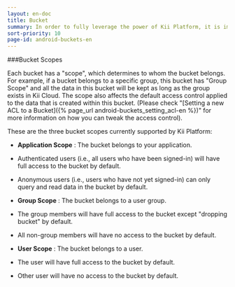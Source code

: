 ```yaml
---
layout: en-doc
title: Bucket
summary: In order to fully leverage the power of Kii Platform, it is important to understand the concept of "buckets". The best way to understand a bucket in this sense is to imagine a virtual bucket floating in Kii Cloud. There can be any number of buckets belonging to the application, a user or a group. They are defined by the developer, and hold all data objects and files. A great way to understand is to try it yourself! So read on for some examples...
sort-priority: 10
page-id: android-buckets-en
---
```

###Bucket Scopes

Each bucket has a "scope", which determines to whom the bucket belongs.  For example, if a bucket belongs to a specific group, this bucket has "Group Scope" and all the data in this bucket will be kept as long as the group exists in Kii Cloud.  The scope also affects the default access control applied to the data that is created within this bucket. (Please check "[Setting a new ACL to a Bucket]({% page_url android-buckets_setting_acl-en %})" for more information on how you can tweak the access control).

These are the three bucket scopes currently supported by Kii Platform:

 * **Application Scope** : The bucket belongs to your application.
  * Authenticated users (i.e., all users who have been signed-in) will have full access to the bucket by default.
  * Anonymous users (i.e., users who have not yet signed-in) can only query and read data in the bucket by default.

 * **Group Scope** : The bucket belongs to a user group.
  * The group members will have full access to the bucket except "dropping bucket" by default.
  * All non-group members will have no access to the bucket by default.

 * **User Scope** : The bucket belongs to a user.
  * The user will have full access to the bucket by default.
  * Other user will have no access to the bucket by default.




